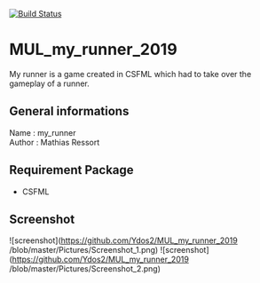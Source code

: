 [![Build Status](https://api.travis-ci.com/Ydos2/MUL_my_runner_2019.svg?branch=master)](https://api.travis-ci.com/Ydos2/MUL_my_runner_2019)

 # MUL_my_runner_2019 
My runner is a game created in CSFML which had to take over the gameplay of a runner. 

## General informations
Name : my_runner<br />
Author : Mathias Ressort

## Requirement Package
* CSFML

## Screenshot
![screenshot](https://github.com/Ydos2/MUL_my_runner_2019 /blob/master/Pictures/Screenshot_1.png)
![screenshot](https://github.com/Ydos2/MUL_my_runner_2019 /blob/master/Pictures/Screenshot_2.png)